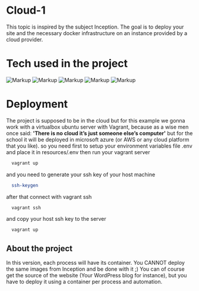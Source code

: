 
# Cloud-1

This topic is inspired by the subject Inception. The goal is to deploy your site and the
necessary docker infrastructure on an instance provided by a cloud provider.

# Tech used in the project

![Markup](https://img.shields.io/badge/Docker-2CA5E0?style=for-the-badge&logo=docker&logoColor=white)
![Markup](https://img.shields.io/badge/Ansible-000000?style=for-the-badge&logo=ansible&logoColor=white)
![Markup](https://img.shields.io/badge/microsoft%20azure-0089D6?style=for-the-badge&logo=microsoft-azure&logoColor=white) 
![Markup](https://img.shields.io/badge/Terraform-7B42BC?style=for-the-badge&logo=terraform&logoColor=white) 
![Markup](https://img.shields.io/badge/Wordpress-21759B?style=for-the-badge&logo=wordpress&logoColor=white) 

# Deployment

The project is supposed to be in the cloud but for this example we gonna work 
with a virtualbox ubuntu server with Vagrant, because as a wise men once said: 
        **'There is no cloud it’s just someone else’s computer'**
but for the school it will be deployed in microsoft azure (or AWS or any cloud platform that you like).
so you need first to setup your environment variables file .env and place it in resources/.env
then run your vagrant server
```bash
  vagrant up
```
and you need to generate your ssh key of your host machine
```bash
  ssh-keygen
```
after that connect with vagrant ssh
```bash
  vagrant ssh
```
and copy your host ssh key to the server
```bash
  vagrant up
```

## About the project

In this version, each process will have its container. You CANNOT deploy the same
images from Inception and be done with it ;) You can of course get the source of the
website (Your WordPress blog for instance), but you have to deploy it using a container
per process and automation.

    


    



